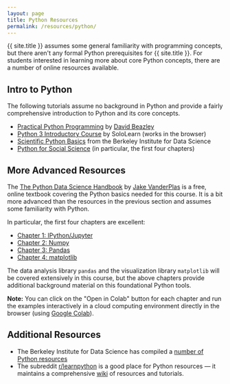 ```yaml
---
layout: page
title: Python Resources
permalink: /resources/python/
---
```


{{ site.title }} assumes some general familiarity with programming concepts, but there aren't any formal Python prerequisites for {{ site.title }}. For students interested in learning more about core Python concepts, there are a number of online resources available.

## Intro to Python

The following tutorials assume no background in Python and provide a fairly comprehensive introduction to Python and its core concepts.

- [Practical Python Programming](https://dabeaz-course.github.io/practical-python/Notes/Contents.html) by [David Beazley](https://twitter.com/dabeaz)
- [Python 3 Introductory Course](https://www.sololearn.com/Course/Python/) by SoloLearn (works in the browser)
- [Scientific Python Basics](https://bids.github.io/2016-01-14-berkeley/python/00-python-intro.html) from the Berkeley Institute for Data Science
- [Python for Social Science](https://gawron.sdsu.edu/python_for_ss/course_core/book_draft/index.html) (in particular, the first four chapters)

## More Advanced Resources

The [The Python Data Science Handbook](https://jakevdp.github.io/PythonDataScienceHandbook/) by [Jake VanderPlas](https://twitter.com/jakevdp) is a free, online textbook covering the Python basics needed for this course. It is a bit more advanced than the resources in the
previous section and assumes some familiarity with Python.

In particular, the first four chapters are excellent:

- [Chapter 1: IPython/Jupyter](https://jakevdp.github.io/PythonDataScienceHandbook/01.00-ipython-beyond-normal-python.html)
- [Chapter 2: Numpy](https://jakevdp.github.io/PythonDataScienceHandbook/02.00-introduction-to-numpy.html)
- [Chapter 3: Pandas](https://jakevdp.github.io/PythonDataScienceHandbook/03.00-introduction-to-pandas.html)
- [Chapter 4: matplotlib](https://jakevdp.github.io/PythonDataScienceHandbook/04.00-introduction-to-matplotlib.html)

The data analysis library `pandas` and the visualization library `matplotlib` will be covered extensively in this course, but the above chapters provide additional background material on this foundational Python tools.

**Note:** You can click on the "Open in Colab" button for each chapter and run the examples interactively in a cloud computing environment directly in the browser (using [Google Colab](https://colab.research.google.com)).

## Additional Resources

- The Berkeley Institute for Data Science has compiled a [number of Python resources](http://python.berkeley.edu/resources/)
- The subreddit [r/learnpython](https://www.reddit.com/r/learnpython) is a good place for Python resources — it maintains a comprehensive [wiki](https://www.reddit.com/r/learnpython/wiki/index) of resources and tutorials.
